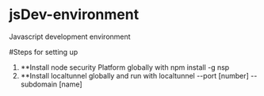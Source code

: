 # jsDev-environment
Javascript development environment


#Steps for setting up
1. **Install node security Platform globally with npm install -g nsp
2. **Install localtunnel globally and run with localtunnel --port [number] --subdomain [name]
